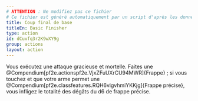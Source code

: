 ```yaml
---
# ATTENTION : Ne modifiez pas ce fichier
# Ce fichier est généré automatiquement par un script d'après les données du module Foundry VTT officiel et de sa traduction
title: Coup final de base
titleEn: Basic Finisher
type: action
id: dCuvfq3r2K9wXY9g
group: actions
layout: action
---
```

<p>Vous exécutez une attaque gracieuse et mortelle. Faites une @Compendium[pf2e.actionspf2e.VjxZFuUXrCU94MWR]{Frappe} ; si vous touchez et que votre arme permet une @Compendium[pf2e.classfeatures.RQH6vigvhmiYKKjg]{Frappe précise}, vous infligez le totalité des dégâts du d6 de frappe précise.</p>
